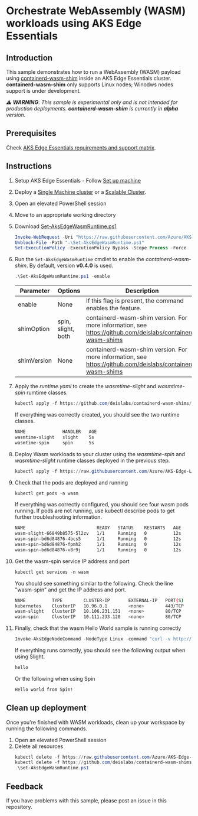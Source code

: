 # Orchestrate WebAssembly (WASM) workloads using AKS Edge Essentials

## Introduction

This sample demonstrates how to run a WebAssembly (WASM) payload using [containerd-wasm-shim](https://github.com/deislabs/containerd-wasm-shims) inside an AKS Edge Essentials cluster.
**containerd-wasm-shim** only supports Linux nodes; Winodws nodes support is under development.

 _:warning: **WARNING**_: _This sample is experimental only and is not intended for production deployments. **containerd-wasm-shim** is currently in **alpha** version._

## Prerequisites

Check [AKS Edge Essentials requirements and support matrix](https://learn.microsoft.com/azure/aks/aksarc/aks-edge-system-requirements).

## Instructions

1. Setup AKS Edge Essentials - Follow [Set up machine](https://aka.ms/aks-edge/quickstart)
1. Deploy a [Single Machine cluster](https://learn.microsoft.com/azure/aks/aksarc/aks-edge-howto-single-node-deployment) or a [Scalable Cluster](https://learn.microsoft.com/azure/aks/aksarc/aks-edge-howto-multi-node-deployment).
1. Open an elevated PowerShell session
1. Move to an appropriate working directory
1. Download [Set-AksEdgeWasmRuntime.ps1](./Set-AksEdgeWasmRuntimes.ps1)
    ```powershell
    Invoke-WebRequest -Uri "https://raw.githubusercontent.com/Azure/AKS-Edge-Labs/main/Samples/WebAssembly/Set-AksEdgeWasmRuntime.ps1" -OutFile ".\Set-AksEdgeWasmRuntime.ps1" -useBasicParsing
    Unblock-File -Path ".\Set-AksEdgeWasmRuntime.ps1"
    Set-ExecutionPolicy -ExecutionPolicy Bypass -Scope Process -Force
    ```
4. Run the `Set-AksEdgeWasmRuntime` cmdlet to enable the *containerd-wasm-shim*. By default, version **v0.4.0** is used.

    ```powershell
    .\Set-AksEdgeWasmRuntime.ps1 -enable
    ```

   | Parameter | Options | Description | 
   | --------- | ------- | ----------- |
   | enable | None | If this flag is present, the command enables the feature.|
   | shimOption | spin, slight, both | containerd-wasm-shim version. For more information, see https://github.com/deislabs/containerd-wasm-shims |
   | shimVersion | None | containerd-wasm-shim version. For more information, see https://github.com/deislabs/containerd-wasm-shims |
    

5. Apply the *runtime.yaml* to create the *wasmtime-slight* and *wasmtime-spin* rumtime classes.

    ```powershell
    kubectl apply -f https://github.com/deislabs/containerd-wasm-shims/releases/download/v0.4.0/runtime.yaml
    ```
    
    If everything was correctly created, you should see the two runtime classes.

    ```bash
    NAME              HANDLER   AGE
    wasmtime-slight   slight    5s
    wasmtime-spin     spin      5s
    ```

6. Deploy Wasm workloads to your cluster using the *wasmtime-spin* and *wasmtime-slight* runtime classes deployed in the previous step.

    ```powershell
    kubectl apply -f https://raw.githubusercontent.com/Azure/AKS-Edge-Labs/main/Samples/WebAssembly/workload.yaml
    ```

7. Check that the pods are deployed and running

    ```powershell
    kubectl get pods -n wasm
    ```

    If everything was correctly configured, you should see four wasm pods running. If pods are not running, use kubectl describe pods <name-of-pod> to get further troubleshooting information.

    ```bash
    NAME                           READY   STATUS    RESTARTS   AGE
    wasm-slight-66849b8575-5l2zv   1/1     Running   0          12s
    wasm-spin-bd6d84876-4bcs5      1/1     Running   0          12s
    wasm-spin-bd6d84876-fpmh2      1/1     Running   0          12s
    wasm-spin-bd6d84876-v8r9j      1/1     Running   0          12s
    ```

8. Get the wasm-spin service IP address and port

    ```powershell
    kubectl get services -n wasm
    ```

    You should see something similar to the following. Check the line "wasm-spin" and get the IP address and port.

    ```bash
    NAME          TYPE        CLUSTER-IP       EXTERNAL-IP   PORT(S)   AGE
    kubernetes    ClusterIP   10.96.0.1        <none>        443/TCP   7m34s
    wasm-slight   ClusterIP   10.106.231.151   <none>        80/TCP    36s
    wasm-spin     ClusterIP   10.111.233.120   <none>        80/TCP    36s
    ```

9. Finally, check that the wasm Hello World sample is running correctly

    ```powershell
    Invoke-AksEdgeNodeCommand -NodeType Linux -command "curl -v http://<wasm-spin/slight-ip-address>:<wasm-spin/slight-port>/hello"
    ```

    If everything runs correctly, you should see the following output when using Slight.

    ```bash
    hello
    ```

    Or the following when using Spin

    ```bash
    Hello world from Spin!
    ```

## Clean up deployment

Once you're finished with WASM workloads, clean up your workspace by running the following commands.

1. Open an elevated PowerShell session  
1. Delete all resources
    ```powershell
    kubectl delete -f https://raw.githubusercontent.com/Azure/AKS-Edge-Labs/main/Samples/WebAssembly/workload.yaml
    kubectl delete -f https://github.com/deislabs/containerd-wasm-shims/releases/download/v0.4.0/runtime.yaml
    .\Set-AksEdgeWasmRuntime.ps1
    ```

## Feedback

If you have problems with this sample, please post an issue in this repository.